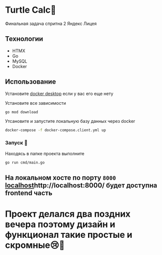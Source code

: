 # Turtle Calc🐢
Финальная задача спритна 2 Яндекс Лицея

## Технологии
- HTMX
- Go
- MySQL
- Docker

## Использование
 Установите [docker desktop](https://www.docker.com/products/docker-desktop/) если у вас его еще нету

Установите все зависимости 
```sh
go mod download
```

Утсановите и запустите локальную базу данных через docker
```sh
docker-compose -f docker-compose.client.yml up
```

### Запуск 🎉
Находясь в папке проекта выполните
```sh
go run cmd/main.go
```
## На локальном хосте по порту ```8000``` [localhost](http://localhost:8000/)http://localhost:8000/  будет доступна frontend часть

# Проект делался два поздних вечера поэтому дизайн и функционал такие простые и скромные😢🥹


